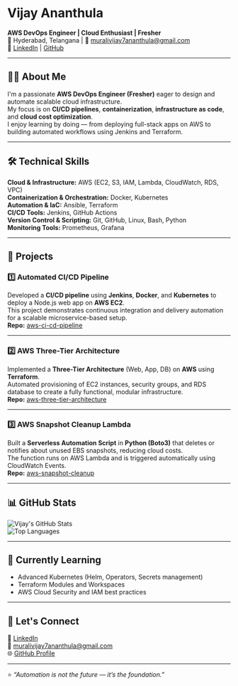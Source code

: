 # Vijay Ananthula  
**AWS DevOps Engineer | Cloud Enthusiast | Fresher**  
📍 Hyderabad, Telangana | 📧 muralivijay7ananthula@gmail.com  
🔗 [LinkedIn](https://www.linkedin.com/in/vijayananthula) | [GitHub](https://github.com/VijayAnanthula)

---

## 👨‍💻 About Me  

I'm a passionate **AWS DevOps Engineer (Fresher)** eager to design and automate scalable cloud infrastructure.  
My focus is on **CI/CD pipelines**, **containerization**, **infrastructure as code**, and **cloud cost optimization**.  
I enjoy learning by doing — from deploying full-stack apps on AWS to building automated workflows using Jenkins and Terraform.

---

## 🛠️ Technical Skills  

**Cloud & Infrastructure:** AWS (EC2, S3, IAM, Lambda, CloudWatch, RDS, VPC)  
**Containerization & Orchestration:** Docker, Kubernetes  
**Automation & IaC:** Ansible, Terraform  
**CI/CD Tools:** Jenkins, GitHub Actions  
**Version Control & Scripting:** Git, GitHub, Linux, Bash, Python  
**Monitoring Tools:** Prometheus, Grafana  

---

## 🚀 Projects  

### 1️⃣ Automated CI/CD Pipeline  
Developed a **CI/CD pipeline** using **Jenkins**, **Docker**, and **Kubernetes** to deploy a Node.js web app on **AWS EC2**.  
This project demonstrates continuous integration and delivery automation for a scalable microservice-based setup.  
**Repo:** [aws-ci-cd-pipeline](https://github.com/VijayAnanthula/aws-ci-cd-pipeline)

---

### 2️⃣ AWS Three-Tier Architecture  
Implemented a **Three-Tier Architecture** (Web, App, DB) on **AWS** using **Terraform**.  
Automated provisioning of EC2 instances, security groups, and RDS database to create a fully functional, modular infrastructure.  
**Repo:** [aws-three-tier-architecture](https://github.com/VijayAnanthula/aws-three-tier-architecture)

---

### 3️⃣ AWS Snapshot Cleanup Lambda  
Built a **Serverless Automation Script** in **Python (Boto3)** that deletes or notifies about unused EBS snapshots, reducing cloud costs.  
The function runs on AWS Lambda and is triggered automatically using CloudWatch Events.  
**Repo:** [aws-snapshot-cleanup](https://github.com/VijayAnanthula/aws-snapshot-cleanup)

---

## 📊 GitHub Stats  

![Vijay's GitHub Stats](https://github-readme-stats.vercel.app/api?username=VijayAnanthula&show_icons=true&theme=tokyonight)  
![Top Languages](https://github-readme-stats.vercel.app/api/top-langs/?username=VijayAnanthula&layout=compact&theme=tokyonight)

---

## 🌱 Currently Learning  
- Advanced Kubernetes (Helm, Operators, Secrets management)  
- Terraform Modules and Workspaces  
- AWS Cloud Security and IAM best practices  

---

## 💬 Let's Connect  
💼 [LinkedIn](https://www.linkedin.com/in/vijayananthula)  
📧 muralivijay7ananthula@gmail.com  
🌐 [GitHub Profile](https://github.com/VijayAnanthula)

---

⭐ *“Automation is not the future — it’s the foundation.”*  

